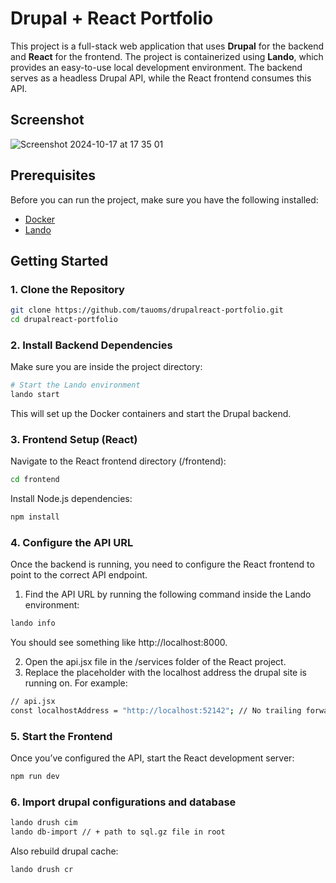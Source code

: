 # Drupal + React Portfolio

This project is a full-stack web application that uses **Drupal** for the backend and **React** for the frontend. The project is containerized using **Lando**, which provides an easy-to-use local development environment. The backend serves as a headless Drupal API, while the React frontend consumes this API.

## Screenshot

![Screenshot 2024-10-17 at 17 35 01](https://github.com/user-attachments/assets/c195a9bb-61b2-4dd1-a4cc-2fe2cb478834)

## Prerequisites

Before you can run the project, make sure you have the following installed:

- [Docker](https://www.docker.com/get-started)
- [Lando](https://docs.lando.dev/basics/installation.html)

## Getting Started

### 1. Clone the Repository

```bash
git clone https://github.com/tauoms/drupalreact-portfolio.git
cd drupalreact-portfolio
```

### 2. Install Backend Dependencies

Make sure you are inside the project directory:

```bash
# Start the Lando environment
lando start
```

This will set up the Docker containers and start the Drupal backend.

### 3. Frontend Setup (React)

Navigate to the React frontend directory (/frontend):

```bash
cd frontend
```

Install Node.js dependencies:

```bash
npm install
```

### 4. Configure the API URL

Once the backend is running, you need to configure the React frontend to point to the correct API endpoint.

1. Find the API URL by running the following command inside the Lando environment:

```bash
lando info
```

You should see something like http://localhost:8000.

2. Open the api.jsx file in the /services folder of the React project.
3. Replace the placeholder with the localhost address the drupal site is running on. For example:

```bash
// api.jsx
const localhostAddress = "http://localhost:52142"; // No trailing forward slash!
```

### 5. Start the Frontend

Once you’ve configured the API, start the React development server:

```bash
npm run dev
```

### 6. Import drupal configurations and database

```bash
lando drush cim
lando db-import // + path to sql.gz file in root
```

Also rebuild drupal cache:

```bash
lando drush cr
```
